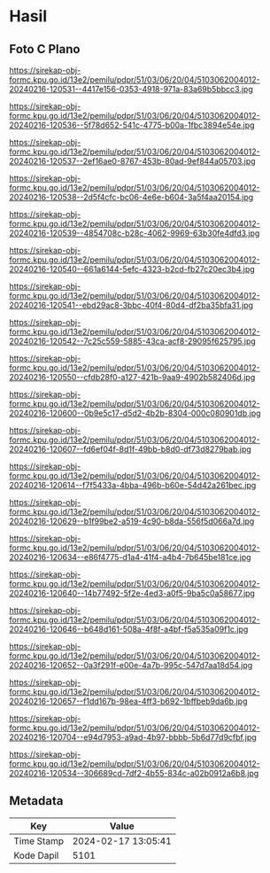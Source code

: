 # Hasil

## Foto C Plano

https://sirekap-obj-formc.kpu.go.id/13e2/pemilu/pdpr/51/03/06/20/04/5103062004012-20240216-120531--4417e156-0353-4918-971a-83a69b5bbcc3.jpg

https://sirekap-obj-formc.kpu.go.id/13e2/pemilu/pdpr/51/03/06/20/04/5103062004012-20240216-120536--5f78d652-541c-4775-b00a-1fbc3894e54e.jpg

https://sirekap-obj-formc.kpu.go.id/13e2/pemilu/pdpr/51/03/06/20/04/5103062004012-20240216-120537--2ef16ae0-8767-453b-80ad-9ef844a05703.jpg

https://sirekap-obj-formc.kpu.go.id/13e2/pemilu/pdpr/51/03/06/20/04/5103062004012-20240216-120538--2d5f4cfc-bc06-4e6e-b604-3a5f4aa20154.jpg

https://sirekap-obj-formc.kpu.go.id/13e2/pemilu/pdpr/51/03/06/20/04/5103062004012-20240216-120539--4854708c-b28c-4062-9969-63b30fe4dfd3.jpg

https://sirekap-obj-formc.kpu.go.id/13e2/pemilu/pdpr/51/03/06/20/04/5103062004012-20240216-120540--661a6144-5efc-4323-b2cd-fb27c20ec3b4.jpg

https://sirekap-obj-formc.kpu.go.id/13e2/pemilu/pdpr/51/03/06/20/04/5103062004012-20240216-120541--ebd29ac8-3bbc-40f4-80d4-df2ba35bfa31.jpg

https://sirekap-obj-formc.kpu.go.id/13e2/pemilu/pdpr/51/03/06/20/04/5103062004012-20240216-120542--7c25c559-5885-43ca-acf8-29095f625795.jpg

https://sirekap-obj-formc.kpu.go.id/13e2/pemilu/pdpr/51/03/06/20/04/5103062004012-20240216-120550--cfdb28f0-a127-421b-9aa9-4902b582406d.jpg

https://sirekap-obj-formc.kpu.go.id/13e2/pemilu/pdpr/51/03/06/20/04/5103062004012-20240216-120600--0b9e5c17-d5d2-4b2b-8304-000c080901db.jpg

https://sirekap-obj-formc.kpu.go.id/13e2/pemilu/pdpr/51/03/06/20/04/5103062004012-20240216-120607--fd6ef04f-8d1f-49bb-b8d0-df73d8279bab.jpg

https://sirekap-obj-formc.kpu.go.id/13e2/pemilu/pdpr/51/03/06/20/04/5103062004012-20240216-120614--f7f5433a-4bba-496b-b60e-54d42a261bec.jpg

https://sirekap-obj-formc.kpu.go.id/13e2/pemilu/pdpr/51/03/06/20/04/5103062004012-20240216-120629--b1f99be2-a519-4c90-b8da-556f5d066a7d.jpg

https://sirekap-obj-formc.kpu.go.id/13e2/pemilu/pdpr/51/03/06/20/04/5103062004012-20240216-120634--e86f4775-d1a4-41f4-a4b4-7b645be181ce.jpg

https://sirekap-obj-formc.kpu.go.id/13e2/pemilu/pdpr/51/03/06/20/04/5103062004012-20240216-120640--14b77492-5f2e-4ed3-a0f5-9ba5c0a58677.jpg

https://sirekap-obj-formc.kpu.go.id/13e2/pemilu/pdpr/51/03/06/20/04/5103062004012-20240216-120646--b648d161-508a-4f8f-a4bf-f5a535a09f1c.jpg

https://sirekap-obj-formc.kpu.go.id/13e2/pemilu/pdpr/51/03/06/20/04/5103062004012-20240216-120652--0a3f291f-e00e-4a7b-995c-547d7aa18d54.jpg

https://sirekap-obj-formc.kpu.go.id/13e2/pemilu/pdpr/51/03/06/20/04/5103062004012-20240216-120657--f1dd167b-98ea-4ff3-b692-1bffbeb9da6b.jpg

https://sirekap-obj-formc.kpu.go.id/13e2/pemilu/pdpr/51/03/06/20/04/5103062004012-20240216-120704--e94d7953-a9ad-4b97-bbbb-5b6d77d9cfbf.jpg

https://sirekap-obj-formc.kpu.go.id/13e2/pemilu/pdpr/51/03/06/20/04/5103062004012-20240216-120534--306689cd-7df2-4b55-834c-a02b0912a6b8.jpg


## Metadata

| Key        | Value               |
| ---------- | ------------------- |
| Time Stamp | 2024-02-17 13:05:41 |
| Kode Dapil | 5101                |



